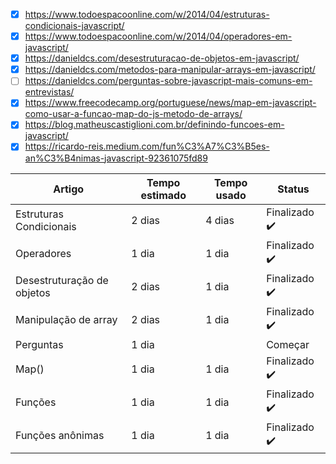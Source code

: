 - [x] https://www.todoespacoonline.com/w/2014/04/estruturas-condicionais-javascript/ <br>
- [x] https://www.todoespacoonline.com/w/2014/04/operadores-em-javascript/ <br>
- [x] https://danieldcs.com/desestruturacao-de-objetos-em-javascript/ <br>
- [x] https://danieldcs.com/metodos-para-manipular-arrays-em-javascript/ <br>
- [ ] https://danieldcs.com/perguntas-sobre-javascript-mais-comuns-em-entrevistas/
- [x] https://www.freecodecamp.org/portuguese/news/map-em-javascript-como-usar-a-funcao-map-do-js-metodo-de-arrays/
- [x] https://blog.matheuscastiglioni.com.br/definindo-funcoes-em-javascript/
- [x] https://ricardo-reis.medium.com/fun%C3%A7%C3%B5es-an%C3%B4nimas-javascript-92361075fd89

| Artigo           | Tempo estimado | Tempo usado   |  Status  | 
|----------------|---------------|---------------|----------------|
| Estruturas Condicionais | 2 dias  | 4 dias |   Finalizado :heavy_check_mark:
| Operadores   | 1 dia  | 1 dia |   Finalizado :heavy_check_mark:
| Desestruturação de objetos  | 2 dias  | 1 dia   |   Finalizado :heavy_check_mark:
| Manipulação de array   | 2 dias  | 1 dia   | Finalizado :heavy_check_mark:
| Perguntas | 1 dia |  | Começar
|Map() | 1 dia | 1 dia | Finalizado :heavy_check_mark:
|Funções | 1 dia | 1 dia | Finalizado :heavy_check_mark:
| Funções anônimas | 1 dia | 1 dia | Finalizado :heavy_check_mark:
